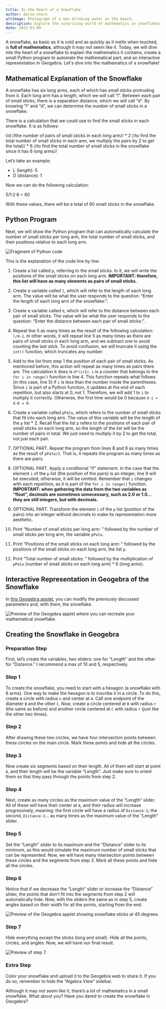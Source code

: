 ```yaml
---
title: In the Heart of a Snowflake  
author: dario-otero  
altImage: Photograph of a man drinking water on the beach.  
description: Explore the surprising world of mathematics in snowflakes in this article.  
date: 2022-01-09  
---
```


A snowflake, as basic as it is cold and as quickly as it melts when touched, is **full of mathematics**, although it may not seem like it. Today, we will dive into the heart of a snowflake to explain the mathematics it contains, create a small Python program to automate the mathematical part, and an interactive representation in Geogebra. Let's dive into the mathematics of a snowflake!

## Mathematical Explanation of the Snowflake

A snowflake has six long arms, each of which has small sticks protruding from it. Each long arm has a length, which we will call “l”. Between each pair of small sticks, there is a separation distance, which we will call “d”. By knowing “l” and “d”, we can determine the number of small sticks in a snowflake.

There is a calculation that we could use to find the small sticks in each snowflake. It is as follows:

l/d //the number of pairs of small sticks in each long arm// * 2 //to find the total number of small sticks in each arm, we multiply the pairs by 2 to get the total// * 6 //to find the total number of small sticks in the snowflake since it has 6 long arms//

Let’s take an example:

- L (length): 5
- D (distance): 1

Now we can do the following calculation:

5/1·2·6 = 60

With these values, there will be a total of 60 small sticks in the snowflake.

## Python Program

Next, we will show the Python program that can automatically calculate the number of small sticks per long arm, the total number of small sticks, and their positions relative to each long arm.

![Fragment of Python code](/images/contenido/en-el-corazon-de-un-copo-de-nieve/fragmento.webp)

This is the explanation of the code line by line:

1. Create a list called `p`, referring to the small sticks. In it, we will write the positions of the small sticks on each long arm. **IMPORTANT: therefore, this list will have as many elements as pairs of small sticks.**

2. Create a variable called `l`, which will refer to the length of each long arm. The value will be what the user responds to the question: “Enter the length of each long arm of the snowflake:”.

3. Create a variable called `d`, which will refer to the distance between each pair of small sticks. The value will be what the user responds to the question: “Enter the distance between each pair of small sticks:”.

4. Repeat line 5 as many times as the result of the following calculation: `l/d-1`. In other words, it will repeat line 5 as many times as there are pairs of small sticks in each long arm, and we subtract one to avoid counting the last stick. To avoid confusion, we will truncate it using the `int()` function, which truncates any number.

5. Add to the list from step 1 the position of each pair of small sticks. As mentioned before, this action will repeat as many times as pairs there are. The calculation it does is `d*(i+1)`. `i` is a counter that belongs to the `for i in range()` function in line 4. This function repeats what follows (in this case, line 5) if `i` is less than the number inside the parentheses. Since `i` is part of a Python function, it updates at the end of each repetition, but also starts at 0, not 1. Therefore, we will add 1 to `i` to multiply it correctly. Otherwise, the first time would be 0 because `d·i = d·0 = 0`.

6. Create a variable called `pPalo`, which refers to the number of small sticks that fit into each long arm. The value of this variable will be the length of the `p` list * 2. Recall that the list `p` refers to the positions of each pair of small sticks on each long arm, so the length of the list will be the number of pairs in total. We just need to multiply it by 2 to get the total, not just each pair.

7. OPTIONAL PART. Repeat the program from lines 8 and 9 as many times as the result of `pPalo/2`. That is, it repeats the program as many times as there are pairs.

8. OPTIONAL PART. Apply a conditional “if” statement. In the case that the element `i` of the `p` list (the position of the pairs) is an integer, line 9 will be executed; otherwise, it will be omitted. Remember that `i` changes with each repetition, as it is part of the `for i in range()` function. **IMPORTANT: when gathering the data from the two variables as “float”, decimals are sometimes unnecessary, such as 2.0 or 1.0... they are still integers, but with decimals.**

9. OPTIONAL PART. Transform the element `i` of the `p` list (position of the pairs) into an integer without decimals to make its representation more aesthetic.

10. Print “Number of small sticks per long arm: ” followed by the number of small sticks per long arm, the variable `pPalo`.

11. Print “Positions of the small sticks on each long arm: ” followed by the positions of the small sticks on each long arm, the list `p`.

12. Print “Total number of small sticks: ” followed by the multiplication of `pPalo` (number of small sticks on each long arm) * 6 (long arms).

## Interactive Representation in Geogebra of the Snowflake

In [this Geogebra applet](https://www.geogebra.org/m/keemj7ka), you can modify the previously discussed parameters and, with them, the snowflake.

![Preview of the Geogebra applet where you can recreate your mathematical snowflake.](/images/contenido/en-el-corazon-de-un-copo-de-nieve/previsualizacion-del-copo-de-nieve-en-geogebra.webp)

## Creating the Snowflake in Geogebra

### Preparation Step

First, let’s create the variables, two sliders: one for “Length” and the other for “Distance.” I recommend a max of 10 and 5, respectively.

### Step 1

To create the snowflake, you need to start with a hexagon (a snowflake with 6 arms). One way to make the hexagon is to inscribe it in a circle. To do this, create a circle with radius `n` and center at `A`. Call one endpoint of the diameter `B` and the other `C`. Now, create a circle centered at `B` with radius `r` (the same as before) and another circle centered at `C` with radius `r` (just like the other two times).

### Step 2

After drawing these two circles, we have four intersection points between these circles on the main circle. Mark these points and hide all the circles.

### Step 3

Now create six segments based on their length. All of them will start at point `A`, and their length will be the variable “Length”. Just make sure to orient them so that they pass through the points from step 2.

### Step 4

Next, create as many circles as the maximum value of the “Length” slider. All of these will have their center at `A`, and their radius will increase progressively, meaning: the first circle will have a radius of `Distance·1`; the second, `Distance·2`... as many times as the maximum value of the “Length” slider.

### Step 5

Set the “Length” slider to its maximum and the “Distance” slider to its minimum, as this would simulate the maximum number of small sticks that can be represented. Now, we will have many intersection points between these circles and the segments from step 3. Mark all these points and hide all the circles.

### Step 6

Notice that if we decrease the “Length” slider or increase the “Distance” slider, the points that don’t fit into the segments from step 2 will automatically hide. Now, with the sliders the same as in step 5, create angles based on their width for all the points, starting from the end.

![Preview of the Geogebra applet showing snowflake sticks at 45 degrees.](/images/contenido/en-el-corazon-de-un-copo-de-nieve/palos-en-45-grados.webp)

### Step 7

Hide everything except the sticks (long and small). Hide all the points, circles, and angles. Now, we will have our final result.

![Preview of step 7.](/images/contenido/en-el-corazon-de-un-copo-de-nieve/previsualizacion-del-copo-de-nieve-en-geogebra.webp)

### Extra Step

Color your snowflake and upload it to the Geogebra web to share it. If you do so, remember to hide the “Algebra View” sidebar.

Although it may not seem like it, there’s a lot of mathematics in a small snowflake. What about you? Have you dared to create the snowflake in Geogebra?
